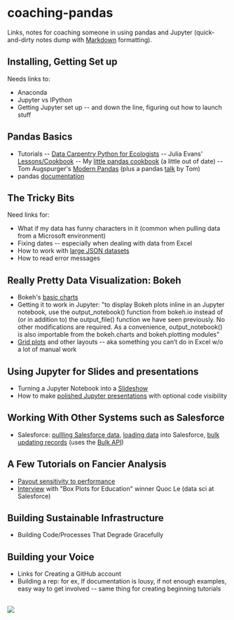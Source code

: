 # coaching-pandas
Links, notes for coaching someone in using pandas and Jupyter (quick-and-dirty notes dump with [Markdown](https://github.com/adam-p/markdown-here/wiki/Markdown-Cheatsheet) formatting).

## Installing, Getting Set up
Needs links to:
- Anaconda
- Jupyter vs IPython
- Getting Jupyter set up -- and down the line, figuring out how to launch stuff


## Pandas Basics
- Tutorials
-- [Data Carpentry Python for Ecologists](http://www.datacarpentry.org/python-ecology-lesson/)
-- Julia Evans' [Lessons/Cookbook](https://github.com/jvns/pandas-cookbook/blob/master/README.md)
-- My [little pandas cookbook](http://nbviewer.jupyter.org/github/aschneiderman/cookbook-notes/blob/master/cookbook/Pandas_4_Excel_Users.ipynb)  (a little out of date)
-- Tom Augspurger's [Modern Pandas](http://tomaugspurger.github.io/modern-1.html)  (plus a pandas [talk](https://www.youtube.com/watch?v=otCriSKVV_8&feature=youtu.be) by Tom)
- pandas [documentation](http://pandas.pydata.org/pandas-docs/stable/)


## The Tricky Bits
Need links for:
- What if my data has funny characters in it (common when pulling data from a Microsoft environment)
- Fixing dates -- especially when dealing with data from Excel
- How to work with [large JSON datasets](https://www.dataquest.io/blog/using-json-data-in-pandas/)
- How to read error messages

## Really Pretty Data Visualization:  Bokeh
- Bokeh's [basic charts](http://bokeh.pydata.org/en/latest/docs/user_guide/charts.html#userguide-charts)
- Getting it to work in Jupyter:  "to display Bokeh plots inline in an Jupyter notebook, use the output_notebook() function from bokeh.io instead of (or in addition to) the output_file() function we have seen previously. No other modifications are required.  As a convenience, output_notebook() is also importable from the bokeh.charts and bokeh.plotting modules"
- [Grid plots](http://bokeh.pydata.org/en/0.11.0/docs/user_guide/layout.html) and other layouts -- aka something you can’t do in Excel w/o a lot of manual work

## Using Jupyter  for Slides and presentations
- Turning a Jupyter Notebook into a [Slideshow](http://jupyter.cs.brynmawr.edu/hub/dblank/public/Jupyter%20Notebook%20Users%20Manual.ipynb#6.-Turning-Your-Jupyter-Notebook-into-a-Slideshow)
- How to make [polished Jupyter presentations](http://chris-said.io/2016/02/13/how-to-make-polished-jupyter-presentations-with-optional-code-visibility/) with optional code visibility

## Working With Other Systems such as Salesforce
- Salesforce: [pullling Salesforce data](https://plot.ly/python/salesforce/), [loading data](https://medium.com/@AnnaCrotty2/using-pandas-and-python-to-import-data-into-salesforce-118f39cd718b#.4n97tzgkk) into Salesforce, [bulk updating records](http://www.wadewegner.com/2014/04/update-records-with-python-and-the-salesforce-bulk-api/) (uses the [Bulk API](https://developer.salesforce.com/forums/?id=906F0000000MH43IAG))


## A Few Tutorials on Fancier Analysis
- [Payout sensitivity to performance](http://incentius.com/blog-posts/ipython-sensitivity-of-payout-to-sales-performance/)
- [Interview](http://blog.drivendata.org/2015/02/26/box-plots-winner-interview-quoc-le/) with "Box Plots for Education" winner Quoc Le (data sci at Salesforce)


## Building Sustainable Infrastructure
- Building Code/Processes That Degrade Gracefully


## Building your Voice
-  Links for Creating a GitHub account
- Building a rep:  for ex, If documentation is lousy, if not enough examples, easy way to get involved -- same thing for creating beginning tutorials



<br/><img src="http://beej.us/graffiti/archive/pandagun/pandagun.svg">
